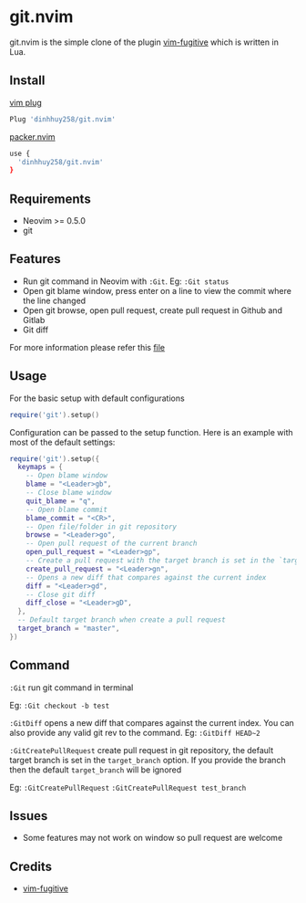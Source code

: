 # git.nvim

git.nvim is the simple clone of the plugin [vim-fugitive](https://github.com/tpope/vim-fugitive) which is written in Lua.

## Install

[vim plug](https://github.com/junegunn/vim-plug)

```sh
Plug 'dinhhuy258/git.nvim'
```

[packer.nvim](https://github.com/wbthomason/packer.nvim)

```sh
use {
  'dinhhuy258/git.nvim'
}
```

## Requirements

- Neovim >= 0.5.0
- git

## Features

- Run git command in Neovim with `:Git`. Eg: `:Git status`
- Open git blame window, press enter on a line to view the commit where the line changed
- Open git browse, open pull request, create pull request in Github and Gitlab
- Git diff

For more information please refer this [file](https://github.com/dinhhuy258/git.nvim/blob/main/lua/git.lua)

## Usage

For the basic setup with default configurations

```lua
require('git').setup()
```

Configuration can be passed to the setup function. Here is an example with most of the default settings:

```lua
require('git').setup({
  keymaps = {
    -- Open blame window
    blame = "<Leader>gb",
    -- Close blame window
    quit_blame = "q",
    -- Open blame commit
    blame_commit = "<CR>",
    -- Open file/folder in git repository
    browse = "<Leader>go",
    -- Open pull request of the current branch
    open_pull_request = "<Leader>gp",
    -- Create a pull request with the target branch is set in the `target_branch` option
    create_pull_request = "<Leader>gn",
    -- Opens a new diff that compares against the current index
    diff = "<Leader>gd",
    -- Close git diff
    diff_close = "<Leader>gD",
  },
  -- Default target branch when create a pull request
  target_branch = "master",
})

```

## Command

`:Git` run git command in terminal

Eg: 
`:Git checkout -b test`

`:GitDiff` opens a new diff that compares against the current index. You can also provide any valid git rev to the command. Eg: `:GitDiff HEAD~2`

`:GitCreatePullRequest` create pull request in git repository, the default target branch is set in the `target_branch` option. If you provide the branch then the default `target_branch` will be ignored

Eg: 
`:GitCreatePullRequest`
`:GitCreatePullRequest test_branch`

## Issues

- Some features may not work on window so pull request are welcome

## Credits

- [vim-fugitive](https://github.com/tpope/vim-fugitive)
